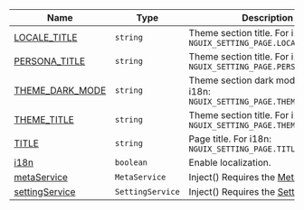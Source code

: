 <section id="main" data-note="AUTO-GENERATED CONTENT, DO NOT EDIT DIRECTLY!">

| Name                                                                                                            | Type                        | Description                                                                            |
| --------------------------------------------------------------------------------------------------------------- | --------------------------- | -------------------------------------------------------------------------------------- |
| [LOCALE_TITLE](https://nguix-starter.lamnhan.com/content/reference/classes/settingpage.html#locale_title)       | <code>string</code>         | Theme section title. For i18n: `NGUIX_SETTING_PAGE.LOCALE_TITLE`                       |
| [PERSONA_TITLE](https://nguix-starter.lamnhan.com/content/reference/classes/settingpage.html#persona_title)     | <code>string</code>         | Theme section title. For i18n: `NGUIX_SETTING_PAGE.PERSONA_TITLE`                      |
| [THEME_DARK_MODE](https://nguix-starter.lamnhan.com/content/reference/classes/settingpage.html#theme_dark_mode) | <code>string</code>         | Theme section dark mode text. For i18n: `NGUIX_SETTING_PAGE.THEME_DARK_MODE`           |
| [THEME_TITLE](https://nguix-starter.lamnhan.com/content/reference/classes/settingpage.html#theme_title)         | <code>string</code>         | Theme section title. For i18n: `NGUIX_SETTING_PAGE.THEME_TITLE`                        |
| [TITLE](https://nguix-starter.lamnhan.com/content/reference/classes/settingpage.html#title)                     | <code>string</code>         | Page title. For i18n: `NGUIX_SETTING_PAGE.TITLE`                                       |
| [i18n](https://nguix-starter.lamnhan.com/content/reference/classes/settingpage.html#i18n)                       | <code>boolean</code>        | Enable localization.                                                                   |
| [metaService](https://nguix-starter.lamnhan.com/content/reference/classes/settingpage.html#metaservice)         | <code>MetaService</code>    | Inject() Requires the [MetaService](https://ngx-useful.lamnhan.com/service/meta)       |
| [settingService](https://nguix-starter.lamnhan.com/content/reference/classes/settingpage.html#settingservice)   | <code>SettingService</code> | Inject() Requires the [SettingService](https://ngx-useful.lamnhan.com/service/setting) |

</section>
